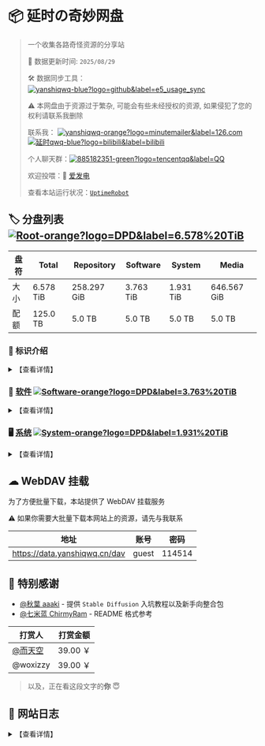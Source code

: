 # 📦 延时の奇妙网盘

> 一个收集各路奇怪资源的分享站
> 
> 🔄 数据更新时间: `2025/08/29`
> 
> 🛠️ 数据同步工具：[![yanshiqwq-blue?logo=github&label=e5_usage_sync](https://img.shields.io/badge/yanshiqwq-blue?logo=github&label=e5_usage_sync&cacheSeconds=3600)](https://github.com/yanshiqwq/e5_usage_sync)
> 
> ⚠ 本网盘由于资源过于繁杂, 可能会有些未经授权的资源, 如果侵犯了您的权利请联系我删除
> 
> 联系我：
> [![yanshiqwq-orange?logo=minutemailer&label=126.com](https://img.shields.io/badge/yanshiqwq-orange?logo=minutemailer&label=126.com)](mailto:yanshiqwq@126.com)
> [![延时qwq-blue?logo=bilibili&label=bilibili](https://img.shields.io/badge/延时qwq-blue?logo=bilibili&label=bilibili)](https://space.bilibili.com/431304449)
> 
> 个人聊天群：[![885182351-green?logo=tencentqq&label=QQ](https://img.shields.io/badge/885182351-green?logo=tencentqq&label=QQ)](https://jq.qq.com/?_wv=1027&k=gHfN8ogz)
> 
> 欢迎投喂：🔋 [爱发电](https://afdian.net/a/yanshiqwq)
> 
> 查看本站运行状况：[`UptimeRobot`](https://stats.uptimerobot.com/vkKLvk2A1a)

## 🏷 分盘列表 [![Root-orange?logo=DPD&label=6.578%20TiB](https://img.shields.io/badge/Root-orange?logo=DPD&label=6.578%20TiB&cacheSeconds=3600)]()

| 盘符  | Total           | Repository       | Software        | System           | Media            |
| --- | --------------- | ---------------- | ---------------- | ---------------- | ---------------- |
| 大小  | 6.578 TiB | 258.297 GiB | 3.763 TiB | 1.931 TiB | 646.567 GiB |
| 配额  | 125.0 TB        | 5.0 TB           | 5.0 TB          | 5.0 TB           | 5.0 TB           |

### 🎤 标识介绍

<details>
<summary>【查看详情】</summary>

- 橙色：盘符标记，表明这个目录拥有一个**单独的盘符**
  - 示例：[![盘符-orange?logo=DPD&label=1145.14GB](https://img.shields.io/badge/盘符-orange?logo=DPD&label=1145.14GB)]()
- 绿色：目录标记，表明这是一个盘符下的**一级目录**
  - 示例：[![所属盘符-green?logo=onlyoffice&label=标识名](https://img.shields.io/badge/所属盘符-green?logo=onlyoffice&label=标识名)]()
- 蓝色：目录标记，表明这是一个**子目录**
  - 示例：[![所属父目录-blue?logo=filedotio&label=标识名](https://img.shields.io/badge/所属父目录-blue?logo=filedotio&label=标识名)]()

</details>

### 💾 [软件](./software/) [![Software-orange?logo=DPD&label=3.763%20TiB](https://img.shields.io/badge/Software-orange?logo=DPD&label=3.763%20TiB&cacheSeconds=3600)](./software/)

<details>
<summary>【查看详情】</summary>

- [![Software-green?logo=onlyoffice&label=Adobe](https://img.shields.io/badge/Software-green?logo=onlyoffice&label=Adobe)](./software/adobe) 主要来自 [@vposy](https://m.weibo.cn/u/1112829033) 的破解版 Adobe 软件

- [![Software-green?logo=onlyoffice&label=AI](https://img.shields.io/badge/Software-green?logo=onlyoffice&label=AI)](./software/ai/) AI 相关
  
  - [![AI-blue?logo=filedotio&label=StableDiffusion](https://img.shields.io/badge/AI-blue?logo=filedotio&label=StableDiffusion)](./software/ai/stable_diffusion/) Stable Diffusion
  - [![AI-blue?logo=filedotio&label=LLaMA](https://img.shields.io/badge/AI-blue?logo=filedotio&label=LLaMA)](./software/ai/pyllama/) LLaMA 泄露模型
  - [![AI-blue?logo=filedotio&label=Docs](https://img.shields.io/badge/AI-blue?logo=filedotio&label=Docs)](./software/ai/docs) AI 画图、ChatGPT、NewBing 相关教程

- [![Software-green?logo=onlyoffice&label=Game](https://img.shields.io/badge/Software-green?logo=onlyoffice&label=Game)](./software/game/) 游戏相关
  
  - [![Game-blue?logo=filedotio&label=Minecraft](https://img.shields.io/badge/Game-blue?logo=filedotio&label=Minecraft)](./software/game/mc/) Minecraft
  - [![Game-blue?logo=filedotio&label=Galgame](https://img.shields.io/badge/Game-blue?logo=filedotio&label=Galgame)](./software/game/galgame/) Galgame
  - [![Game-blue?logo=filedotio&label=PvZ](https://img.shields.io/badge/Game-blue?logo=filedotio&label=PvZ)](./software/game/pvz/) PvZ
  - [![Rhythm-orange?logo=DPD&label=[rhy_01_odusage_urlenc]](https://img.shields.io/badge/Rhythm-orange?logo=DPD&label=[rhy_01_odusage_urlenc]&cacheSeconds=3600)](./software/game/rhythm/) 音游

- [![Software-green?logo=onlyoffice&label=Arrangement](https://img.shields.io/badge/Software-green?logo=onlyoffice&label=Arrangement)](./software/arrangement/) 编曲相关
  
  - [![Arrangement-blue?logo=filedotio&label=FLStudio](https://img.shields.io/badge/Arrangement-blue?logo=filedotio&label=FLStudio)](./software/arrangement/flstudio/) FLStudio
  - [![Arrangement-blue?logo=filedotio&label=Vocaloid](https://img.shields.io/badge/Arrangement-blue?logo=filedotio&label=Vocaloid)](./software/arrangement/vocaloid/) Vocaloid 各版本软件及声库

</details>

### 🖥 [系统](./system/) [![System-orange?logo=DPD&label=1.931%20TiB](https://img.shields.io/badge/System-orange?logo=DPD&label=1.931%20TiB&cacheSeconds=3600)](./system/)

<details>
<summary>【查看详情】</summary>

- [![System-green?logo=onlyoffice&label=Android](https://img.shields.io/badge/System-green?logo=onlyoffice&label=Android)](./system/android/) Android 玩机相关
  
  - [![Android-blue?logo=filedotio&label=Magisk](https://img.shields.io/badge/Android-blue?logo=filedotio&label=Magisk)](./system/android/magisk/) Magisk 模块
  - [![Android-blue?label=Xposed](https://img.shields.io/badge/Android-blue?label=Xposed)](./system/android/xposed/) Xposed 模块
  - [![Android-blue?logo=filedotio&label=ROM](https://img.shields.io/badge/Android-blue?logo=filedotio&label=ROM)](./system/android/rom/) 刷机包
    - [![ROM-blue?logo=filedotio&label=Recovery](https://img.shields.io/badge/ROM-blue?logo=filedotio&label=Recovery)](./system/android/rom/recovery/) Recovery 刷机包
    - [![ROM-blue?logo=filedotio&label=Fastboot](https://img.shields.io/badge/ROM-blue?logo=filedotio&label=Fastboot)](./system/android/rom/fastboot/) Fastboot 刷机包
    - [![ROM-blue?logo=filedotio&label=Firmware](https://img.shields.io/badge/ROM-blue?logo=filedotio&label=Firmware)](./system/android/rom/firmware/) Firmware 固件
  - [![Android-blue?logo=filedotio&label=BootIMG](https://img.shields.io/badge/Android-blue?logo=filedotio&label=BootIMG)](./system/android/boot/) Boot 分区镜像
  - [![Android-blue?logo=filedotio&label=RecoveryIMG](https://img.shields.io/badge/Android-blue?logo=filedotio&label=RecoveryIMG)](./system/android/recovery/) 第三方 REC
  - [![Android-blue?logo=filedotio&label=SystemApp](https://img.shields.io/badge/Android-blue?logo=filedotio&label=SystemApp)](./system/android/app/) 部分系统软件安装包

- [![System-green?logo=onlyoffice&label=ONT](https://img.shields.io/badge/System-green?logo=onlyoffice&label=ONT)](./system/ont/) 光猫

- [![System-green?logo=onlyoffice&label=NAS](https://img.shields.io/badge/System-green?logo=onlyoffice&label=NAS)](./system/nas/) NAS

- [![System-green?logo=onlyoffice&label=Windows](https://img.shields.io/badge/System-green?logo=onlyoffice&label=Windows)](./system/windows/) Windows
  
  - [![Windows-blue?logo=filedotio&label=Image](https://img.shields.io/badge/Windows-blue?logo=filedotio&label=Image)](./system/windows/image/) 镜像
    - [![Image-blue?logo=filedotio&label=Release](https://img.shields.io/badge/Image-blue?logo=filedotio&label=Release)](./system/windows/image/releases/) 正式版
    - [![Image-blue?logo=filedotio&label=Beta](https://img.shields.io/badge/Image-blue?logo=filedotio&label=Beta)](./system/windows/image/beta/) 测试版
    - [![Image-blue?logo=filedotio&label=Modify](https://img.shields.io/badge/Image-blue?logo=filedotio&label=Modify)](./system/windows/modify/) 修改版
    - [![Image-blue?logo=filedotio&label=PE](https://img.shields.io/badge/Image-blue?logo=filedotio&label=PE)](./system/windows/winpe/) PE系统
  - [![Windows-blue?logo=filedotio&label=Update](https://img.shields.io/badge/Windows-blue?logo=filedotio&label=Update)](./system/windows/update/) 更新包
  - [![Windows-blue?logo=filedotio&label=Patch](https://img.shields.io/badge/Windows-blue?logo=filedotio&label=Patch)](./system/windows/patch/) 补丁
  - [![Windows-blue?logo=filedotio&label=Driver](https://img.shields.io/badge/Windows-blue?logo=filedotio&label=Driver)](./system/windows/driver/) 驱动
  - [![Windows-blue?logo=filedotio&label=Runtime](https://img.shields.io/badge/Windows-blue?logo=filedotio&label=Runtime)](./system/windows/runtime/) 运行库

- [![System-green?logo=onlyoffice&label=Linux](https://img.shields.io/badge/System-green?logo=onlyoffice&label=Linux)](./system/linux/) Linux

- [![System-green?logo=onlyoffice&label=MacOS](https://img.shields.io/badge/System-green?logo=onlyoffice&label=MacOS)](./system/macos/) MacOS

- [![System-green?logo=onlyoffice&label=PPT](https://img.shields.io/badge/System-green?logo=onlyoffice&label=PPT)](./system/ppt/) ~PPT 系统~

</details>

## ☁ WebDAV 挂载

为了方便批量下载，本站提供了 WebDAV 挂载服务

⚠ 如果你需要大批量下载本网站上的资源，请先与我联系

| 地址                            | 账号    | 密码     |
| ----------------------------- | ----- | ------ |
| https://data.yanshiqwq.cn/dav | guest | 114514 |

## 🙇‍ 特别感谢

- [@秋葉 aaaki](https://space.bilibili.com/12566101) - 提供 `Stable Diffusion` 入坑教程以及新手向整合包
- [@七米蓝 ChirmyRam](https://space.bilibili.com/34851756) - README 格式参考

| 打赏人                                          | 打赏金额    |
| -------------------------------------------- | ------- |
| [@而天空](https://space.bilibili.com/113326488) | 39.00 ￥ |
| @woxizzy                                     | 39.00 ￥ |

> 以及，正在看这段文字的**你** 😇

## 📕 网站日志

<details>
<summary>【查看详情】</summary>

| 日期         | 日志                                                                                            |
| ---------- | --------------------------------------------------------------------------------------------- |
| 2025/08/12 | 迁移至 ['OpenList'](https://doc.oplist.org/)
| 2023/07/30 | 使用 `Cloudflared` 内网穿透                                                                         |
| 2023/07/10 | 使用 [`afrps`](https://afrps.cn/) 内网穿透，主页 README 使用 [`ghproxy`](https://ghproxy.com/) 镜像        |
| 2023/05/15 | 文件已全部迁移到新订阅（`yanshiqwq01`）                                                                    |
| 2023/04/06 | E5 订阅（`yanshiqwq`）被微软强制过期                                                                     |
| 2023/04/24 | 使用 [`SakuraFrp`](https://www.natfrp.com/) 内网穿透                                                |
| 2023/04/13 | 使用 [`星辰云`](https://starxn.com/) 内网穿透，使用 [`CloudFlare`](https://www.cloudflare.com/) ~~减速~~CDN |
| 2023/04/11 | [`afrps`](https://afrps.cn/) 无法连接导致服务器离线 48 小时                                                |
| 2023/04/05 | 去除 `README.md` 的链接 emoji                                                                      |
| 2023/04/02 | 首页 `README.md` 文件大改                                                                           |
| 2023/04/02 | 增加更新日志模块                                                                                      |
| 2023/04/02 | 开放了打包下载功能                                                                                     |
| 2023/04/01 | 增加了评论区功能                                                                                      |
| 2023/03/30 | 分盘占用情况改用程序自动更新                                                                                |
| 2022/04/12 | 迁移至 [`Alist`](https://alist.nn.ci/)                                                           |
| 2021/02/07 | 网站成功建立                                                                                        |

</details>